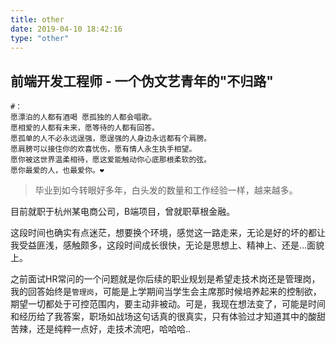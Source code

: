 ```yaml
---
title: other
date: 2019-04-10 18:42:16
type: "other"
---
```



## 前端开发工程师 - 一个伪文艺青年的"不归路"
```
#：
愿漂泊的人都有酒喝 愿孤独的人都会唱歌。
愿相爱的人都有未来，愿等待的人都有回答。
愿孤单的人不必永远逞强，愿逞强的人身边永远都有个肩膀。
愿肩膀可以接住你的欢喜忧伤，愿有情人永生执手相望。
愿你被这世界温柔相待，愿这爱能触动你心底那根柔软的弦。
愿你最爱的人，也最爱你。❤️
```
> 毕业到如今转眼好多年，白头发的数量和工作经验一样，越来越多。

目前就职于杭州某电商公司，B端项目，曾就职草根金融。

这段时间也确实有点迷茫，想要换个环境，感觉这一路走来，无论是好的坏的都让我受益匪浅，感触颇多，这段时间成长很快，无论是思想上、精神上、还是...面貌上。

之前面试HR常问的一个问题就是你后续的职业规划是希望走技术岗还是管理岗，我的回答始终是`管理岗`，可能是上学期间当学生会主席那时候培养起来的控制欲，期望一切都处于可控范围内，要主动非被动。可是，我现在想法变了，可能是时间和经历给了我答案，职场如战场这句话真的很真实，只有体验过才知道其中的酸甜苦辣，还是纯粹一点好，走技术流吧，哈哈哈..

